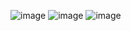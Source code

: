 ![image](https://timgsa.baidu.com/timg?image&quality=80&size=b9999_10000&sec=1509519718359&di=56ae8a19a0ee5b55a3e81ba37684e27e&imgtype=0&src=http%3A%2F%2Fpic.962.net%2Fup%2F2017-9%2F2017091417415894989.jpg)
![image](https://timgsa.baidu.com/timg?image&quality=80&size=b9999_10000&sec=1509519718359&di=56ae8a19a0ee5b55a3e81ba37684e27e&imgtype=0&src=http%3A%2F%2Fpic.962.net%2Fup%2F2017-9%2F2017091417415894989.jpg)
![image](https://timgsa.baidu.com/timg?image&quality=80&size=b9999_10000&sec=1509519718359&di=56ae8a19a0ee5b55a3e81ba37684e27e&imgtype=0&src=http%3A%2F%2Fpic.962.net%2Fup%2F2017-9%2F2017091417415894989.jpg)
